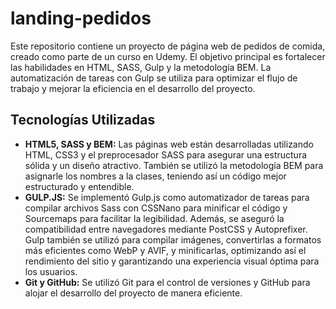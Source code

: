 # landing-pedidos
Este repositorio contiene un proyecto de página web de pedidos de comida, creado como parte de un curso en Udemy. El objetivo principal es fortalecer las habilidades en HTML, SASS, Gulp y la metodología BEM.   La automatización de tareas con Gulp se utiliza para optimizar el flujo de trabajo y mejorar la eficiencia en el desarrollo del proyecto.

## Tecnologías Utilizadas
* **HTML5, SASS y BEM:** Las páginas web están desarrolladas utilizando HTML, CSS3 y el preprocesador SASS para asegurar una estructura sólida y un diseño atractivo. También se utilizó la metodología BEM para asignarle los nombres a la clases, teniendo así un código mejor estructurado y entendible. 
* **GULP.JS:** Se implementó Gulp.js como automatizador de tareas para compilar archivos Sass con CSSNano para minificar el código y Sourcemaps para facilitar la legibilidad. Además, se aseguró la compatibilidad entre navegadores mediante PostCSS y Autoprefixer. Gulp también se utilizó para compilar imágenes, convertirlas a formatos más eficientes como WebP y AVIF, y minificarlas, optimizando así el rendimiento del sitio y garantizando una experiencia visual óptima para los usuarios.
* **Git y GitHub:** Se utilizó Git para el control de versiones y GitHub para alojar el desarrollo del proyecto de manera eficiente.

